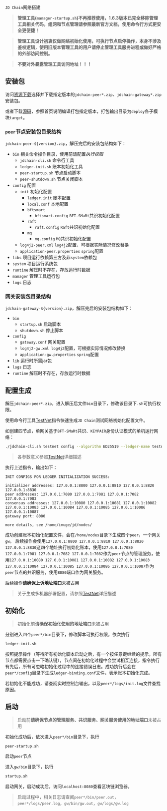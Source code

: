 `JD Chain`网络搭建

> **管理工具(`manager-startup.sh`)不再推荐使用，1.6.3版本已完全移除管理工具相关代码，组网和节点管理请参照最新官方文档，使用命令行方式更安全更便捷！**

> **管理工具设计初衷仅做网络初始化使用，可执行节点启停操作，本身不涉及鉴权逻辑，使用旧版本管理工具的用户请停止管理工具服务进程或做好严格的外部访问控制。**

> **不要对外暴露管理工具访问地址！！！**

## 安装包

访问[资源下载](download)选择并下载指定版本的`jdchain-peer*.zip`、`jdchain-gateway*.zip`安装包。

或者下载[源码](https://github.com/blockchain-jd-com/jdchain)，参照首页说明编译打包指定版本，打包输出目录为`deploy`各子模块`target`。

### `peer`节点安装包目录结构

`jdchain-peer-${version}.zip`，解压完后的安装包结构如下：

- `bin`  相关命令操作目录，使用前请配置*执行权限*
	- `jdchain-cli.sh` 命令行工具
	- `ledger-init.sh` 账本初始化工具
	- `peer-startup.sh` 节点启动脚本
	- `peer-shutdown.sh` 节点关闭脚本
- `config` 配置
	- `init` 初始化配置
		- `ledger.init` 账本配置
		- `local.conf` 本地配置
		- `bftsmart`
			- `bftsmart.config` `BFT-SMaRt`共识初始化配置
		- `raft`
			- `raft.config` `Raft`共识初始化配置
		- `mq`
			- `mq.config` `MQ`共识初始化配置
	- `log4j2-peer.xml` `log4j2`配置，可根据实际情况修改替换
	- `application-peer.properties` `spring`配置
- `libs` 项目运行依赖第三方及非`system`依赖包
- `system` 项目运行系统包
- `runtime` 解压时不存在，存放运行时数据
- `manager` 管理工具运行包
- `logs` 日志

### 网关安装包目录结构

``jdchain-gateway-${version}.zip``，解压完后的安装包结构如下：

- `bin`
	- `startup.sh` 启动脚本
	- `shutdown.sh` 停止脚本
- `config`
	- `gateway.conf` 网关配置
	- `log4j2-gw.xml log4j2`配置，可根据实际情况修改替换
	- `application-gw.properties` `spring`配置
- `lib` 运行时所需jar包
- `logs` 日志
- `runtime` 解压时不存在，存放运行时数据

## 配置生成

解压`jdchain-peer*.zip`，进入解压后文件`bin`目录下，修改该目录下`.sh`可执行权限。

使用命令行工具[TestNet](cli/testnet)指令快速生成`JD Chain`测试网络初始化配置文件。

如创建四节点，单网关基于`BFT-SMaRt`共识、`KEYPAIR`身份认证模式的单机运行网络：
```bash
./jdchain-cli.sh testnet config --algorithm ED25519 --ledger-name testnet --password 123456 --peer-zip ../../jdchain-peer-1.6.3.RELEASE.zip --gw-zip ../../jdchain-gateway-1.6.3.RELEASE.zip --consensus BFTSMART --peer-size 4 --init-hosts 127.0.0.1 --peer-hosts 127.0.0.1 --peer-consensus-ports 10080,10082,10084,10086 --peer-manage-ports 7080,7081,7082,7083 --init-ports 8800,8810,8820,8830 --gw-port 8080 --output /home/imuge/jd/nodes/
```
> 各参数意义参照[TestNet](cli/testnet)详细描述

执行上述指令，输出如下：
```
INIT CONFIGS FOR LEDGER INITIALIZATION SUCCESS: 

initializer addresses: 127.0.0.1:8800 127.0.0.1:8810 127.0.0.1:8820 127.0.0.1:8830 
peer addresses: 127.0.0.1:7080 127.0.0.1:7081 127.0.0.1:7082 127.0.0.1:7083 
consensus addresses: 127.0.0.1:10080 127.0.0.1:10081 127.0.0.1:10082 127.0.0.1:10083 127.0.0.1:10084 127.0.0.1:10085 127.0.0.1:10086 127.0.0.1:10087 
gateway port: 8080

more details, see /home/imuge/jd/nodes/
```
成功创建账本初始化配置文件，会在`/home/nodes`目录下生成四个`peer`，一个网关`gw`。
后续操作会使用`127.0.0.1:8800 127.0.0.1:8810 127.0.0.1:8820 127.0.0.1:8830`这四个地址执行初始化账本，使用`127.0.0.1:7080 127.0.0.1:7081 127.0.0.1:7082 127.0.0.1:7082`作为`peer`节点的管理服务，使用`127.0.0.1:10080 127.0.0.1:10081 127.0.0.1:10082 127.0.0.1:10083 127.0.0.1:10084 127.0.0.1:10085 127.0.0.1:10086 127.0.0.1:10087`作为`peer`节点的共识服务，使用`8080`端口作为网关服务。

后续操作**请确保上诉地址端口**未被占用

> 关于生成多机器部署配置，请参照[TestNet](cli/testnet)详细描述

## 初始化

> 初始化前**请确保初始化使用的地址端口**未被占用

分别进入四个`peer*/bin`目录下，修改脚本可执行权限，依次执行
```bash
ledger-init.sh
```
按照提示操作（等待所有初始化脚本启动之后，有一个按任意键继续的提示，所有节点都需要点击一下确认键），节点间在初始化过程中会尝试相互连接，指令执行有先后，所有可忽略初始化过程中的连接错误日志。成功执行后会在`peer*/config`目录下生成`ledger-binding.conf`文件，表示账本初始化完成。

若初始化不能成功，请查阅实时控制台输出，以及`peer*/logs/init.log`文件查找原因。

## 启动

> 启动前**请确保节点的管理服务、共识服务、网关服务使用的地址端口**未被占用

初始化成功后，依次进入`peer*/bin`目录下，执行
```bash
peer-startup.sh
```
启动`peer`节点

进入`gw/bin`目录下，执行
```bash
startup.sh
```
启动网关，启动成功后，访问`localhost:8080`查看区块链浏览器。

> 启动过程中，相关日志请查阅`peer*/bin/peer.out`，`peer*/logs/peer.log`，`gw/bin/gw.out`，`gw/logs/gw.log`